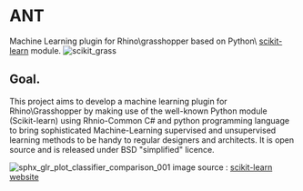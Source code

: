 # ANT
Machine Learning plugin for Rhino\grasshopper based on Python\ [scikit-learn](http://scikit-learn.org/) module.
![scikit_grass](https://cloud.githubusercontent.com/assets/6969514/26666295/73118c52-469f-11e7-9c9b-b2f44c41ab3a.png)

## Goal.
This project aims to develop a machine learning plugin for Rhino\Grasshopper by making use of the well-known Python module (Scikit-learn) using Rhnio-Common C# and python programming language to bring sophisticated Machine-Learning supervised and unsupervised learning methods to be handy to regular designers and architects. It is open source and is released under BSD "simplified" licence.

![sphx_glr_plot_classifier_comparison_001](https://user-images.githubusercontent.com/6969514/29195926-8023baae-7e31-11e7-93af-4c3d946cc451.png)
image source : [scikit-learn website](http://scikit-learn.org/stable/auto_examples/classification/plot_classifier_comparison.html#sphx-glr-auto-examples-classification-plot-classifier-comparison-py)
